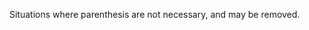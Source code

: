 Situations where parenthesis are not necessary, and may be removed.

<?php

    if ( ($condition) ) {}
    while( ($condition) ) {}
    do $a++; while ( ($condition) );
    
    switch ( ($a) ) {}
    $y = (1);
    ($y) == (1);
    
    f(($x));

    // = has precedence over == 
    ($a = $b) == $c;
    
    ($a++);
    
    // No need for parenthesis in default values
    function foo($c = ( 1 + 2) ) {}
?>


